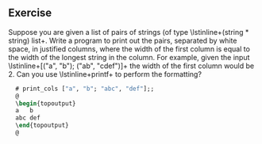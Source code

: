   
## Exercise
  Suppose you are given a list of pairs of strings (of
  type \lstinline+(string * string) list+.  Write a program to
  print out the pairs, separated by white space, in justified columns,
  where the width of the first column is equal to the width of the
  longest string in the column.  For example, given the
  input \lstinline+[("a", "b"); ("ab", "cdef")]+ the width of the
  first column would be 2.  Can you use \lstinline+printf+ to
  perform the formatting?
  
```ocaml
  # print_cols ["a", "b"; "abc", "def"];;
  @
  \begin{topoutput}
  a   b
  abc def
  \end{topoutput}
  @
```
  
